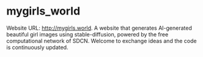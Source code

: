 # mygirls_world
Website URL: http://mygirls.world. A website that generates AI-generated beautiful girl images using stable-diffusion, powered by the free computational network of SDCN. Welcome to exchange ideas and the code is continuously updated.
